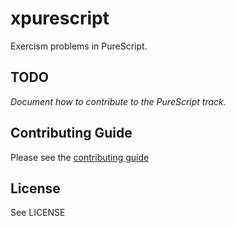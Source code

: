 # xpurescript

Exercism problems in PureScript.

## TODO

_Document how to contribute to the PureScript track._

## Contributing Guide

Please see the [contributing guide](https://github.com/exercism/x-api/blob/master/CONTRIBUTING.md#the-exercise-data)

## License

See LICENSE
